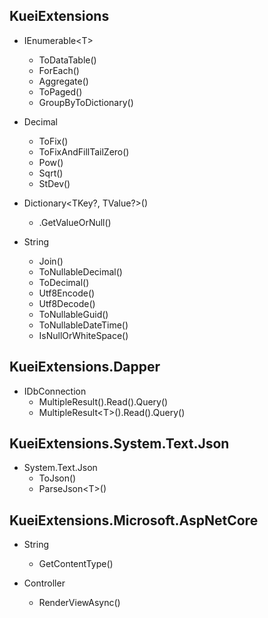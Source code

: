 
## KueiExtensions

- IEnumerable\<T>
  - ToDataTable()
  - ForEach()
  - Aggregate()
  - ToPaged()
  - GroupByToDictionary()

- Decimal
  - ToFix()
  - ToFixAndFillTailZero()
  - Pow()
  - Sqrt()
  - StDev()

- Dictionary\<TKey?, TValue?>()
  - .GetValueOrNull()

- String
  - Join()
  - ToNullableDecimal()
  - ToDecimal()
  - Utf8Encode()
  - Utf8Decode()
  - ToNullableGuid()
  - ToNullableDateTime()
  - IsNullOrWhiteSpace()
  
## KueiExtensions.Dapper

- IDbConnection
  - MultipleResult().Read().Query()
  - MultipleResult\<T>().Read().Query()

## KueiExtensions.System.Text.Json

- System.Text.Json
  - ToJson()
  - ParseJson\<T>()

## KueiExtensions.Microsoft.AspNetCore

- String
  - GetContentType()

- Controller
  - RenderViewAsync<T>()
